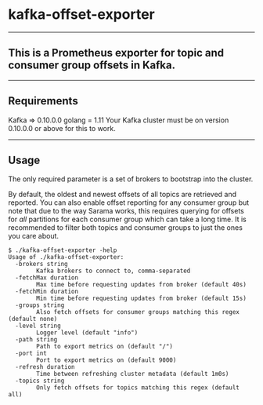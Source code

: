 # kafka-offset-exporter

----

## This is a Prometheus exporter for topic and consumer group offsets in Kafka.

----

## Requirements

Kafka          => 0.10.0.0
golang         =  1.11
Your Kafka cluster must be on version 0.10.0.0 or above for this to work.

----

## Usage

The only required parameter is a set of brokers to bootstrap into the cluster.

By default, the oldest and newest offsets of all topics are retrieved and
reported.  You can also enable offset reporting for any consumer group but note
that due to the way Sarama works, this requires querying for offsets for _all_
partitions for each consumer group which can take a long time. It is recommended
to filter both topics and consumer groups to just the ones you care about.

```
$ ./kafka-offset-exporter -help
Usage of ./kafka-offset-exporter:
  -brokers string
        Kafka brokers to connect to, comma-separated
  -fetchMax duration
        Max time before requesting updates from broker (default 40s)
  -fetchMin duration
        Min time before requesting updates from broker (default 15s)
  -groups string
        Also fetch offsets for consumer groups matching this regex (default none)
  -level string
        Logger level (default "info")
  -path string
        Path to export metrics on (default "/")
  -port int
        Port to export metrics on (default 9000)
  -refresh duration
        Time between refreshing cluster metadata (default 1m0s)
  -topics string
        Only fetch offsets for topics matching this regex (default all)
```
